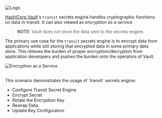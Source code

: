 <img src="https://s3-us-west-1.amazonaws.com/education-yh/Vault_Icon_FullColor.png" alt="Logo"/>

[HashiCorp Vault](https://www.vaultproject.io)'s `transit` secrets engine handles cryptographic functions on data in-transit. It can also viewed as _encryption as a service_.  

> **NOTE:** Vault does *not* store the data sent to the secrets engine.  

The primary use case for the `transit` secrets engine is to encrypt data from applications while still storing that encrypted data in some primary data store. This relieves the burden of proper encryption/decryption from application developers and pushes the burden onto the operators of Vault.

![Encryption as a Service](https://s3-us-west-1.amazonaws.com/education-yh/vault-encryption.png)

<br>
This scenario demonstrates the usage of `transit` secrets engine:

- Configure Transit Secret Engine
- Encrypt Secret
- Rotate the Encryption Key
- Rewrap Data
- Update Key Configuration
